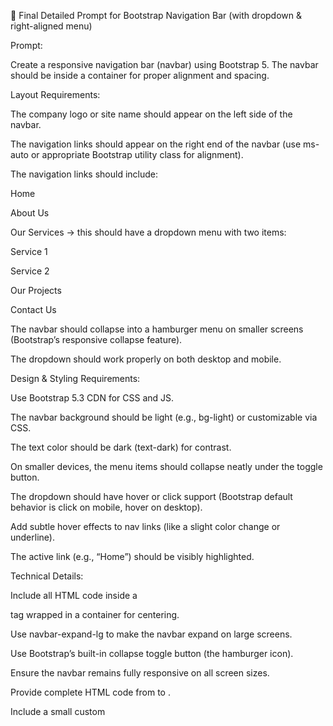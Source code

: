 🧾 Final Detailed Prompt for Bootstrap Navigation Bar (with dropdown & right-aligned menu)

Prompt:

Create a responsive navigation bar (navbar) using Bootstrap 5.
The navbar should be inside a container for proper alignment and spacing.

Layout Requirements:

The company logo or site name should appear on the left side of the navbar.

The navigation links should appear on the right end of the navbar (use ms-auto or appropriate Bootstrap utility class for alignment).

The navigation links should include:

Home

About Us

Our Services → this should have a dropdown menu with two items:

Service 1

Service 2

Our Projects

Contact Us

The navbar should collapse into a hamburger menu on smaller screens (Bootstrap’s responsive collapse feature).

The dropdown should work properly on both desktop and mobile.

Design & Styling Requirements:

Use Bootstrap 5.3 CDN for CSS and JS.

The navbar background should be light (e.g., bg-light) or customizable via CSS.

The text color should be dark (text-dark) for contrast.

On smaller devices, the menu items should collapse neatly under the toggle button.

The dropdown should have hover or click support (Bootstrap default behavior is click on mobile, hover on desktop).

Add subtle hover effects to nav links (like a slight color change or underline).

The active link (e.g., “Home”) should be visibly highlighted.

Technical Details:

Include all HTML code inside a <nav> tag wrapped in a container for centering.

Use navbar-expand-lg to make the navbar expand on large screens.

Use Bootstrap’s built-in collapse toggle button (the hamburger icon).

Ensure the navbar remains fully responsive on all screen sizes.

Provide complete HTML code from <!DOCTYPE html> to </html>.

Include a small custom <style> block to fine-tune spacing, hover effects, and brand text size if needed.

Optional Enhancements (add if desired):

Make the navbar sticky at the top (sticky-top) so it stays visible when scrolling.

Add a slight box-shadow or border-bottom for a cleaner header look.

Include a colored version (e.g., dark background with white text) as an alternate variant.

The final output should be a clean, centered, responsive Bootstrap navigation bar with:

Left-aligned logo or brand name

Right-aligned menu with dropdown

Fully functional collapse on mobile

Simple, elegant design that fits seamlessly with a hero slider section

